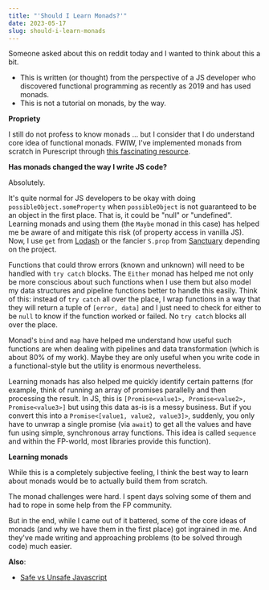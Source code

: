```yaml
---
title: "'Should I Learn Monads?'"
date: 2023-05-17
slug: should-i-learn-monads
---
```


Someone asked about this on reddit today and I wanted to think about this a bit.

- This is written (or thought) from the perspective of a JS developer who
  discovered functional programming as recently as 2019 and has used monads.
- This is not a tutorial on monads, by the way.

**Propriety**

I still do not profess to know monads ... but I consider that I do understand
core idea of functional monads. FWIW, I've implemented monads from scratch in
Purescript through [this fascinating resource][monad-challenges].

**Has monads changed the way I write JS code?**

Absolutely.

It's quite normal for JS developers to be okay with doing
`possibleObject.someProperty` when `possibleObject` is not guaranteed to be an
object in the first place. That is, it could be "null" or "undefined". Learning
monads and using them (the `Maybe` monad in this case) has helped me be aware of
and mitigate this risk (of property access in vanilla JS). Now, I use `get` from
[Lodash](https://lodash.com) or the fancier `S.prop` from
[Sanctuary](https://sanctuary.js.org/) depending on the project.

Functions that could throw errors (known and unknown) will need to be handled
with `try catch` blocks. The `Either` monad has helped me not only be more
conscious about such functions when I use them but also model my data structures
and pipeline functions better to handle this easily. Think of this: instead of
`try catch` all over the place, I wrap functions in a way that they will return
a tuple of `[error, data]` and I just need to check for either to be `null` to
know if the function worked or failed. No `try catch` blocks all over the place.

Monad's `bind` and `map` have helped me understand how useful such functions are
when dealing with pipelines and data transformation (which is about 80% of my
work). Maybe they are only useful when you write code in a functional-style but
the utility is enormous nevertheless.

Learning monads has also helped me quickly identify certain patterns (for
example, think of running an array of promises parallelly and then processing
the result. In JS, this is `[Promise<value1>, Promise<value2>, Promise<value3>]`
but using this data as-is is a messy business. But if you convert this into a
`Promise<[value1, value2, value3]>`, suddenly, you only have to unwrap a single
promise (via `await`) to get all the values and have fun using simple,
synchronous array functions. This idea is called `sequence` and within the
FP-world, most libraries provide this function).

**Learning monads**

While this is a completely subjective feeling, I think the best way to learn
about monads would be to actually build them from scratch.

The monad challenges were hard. I spent days solving some of them and had to
rope in some help from the FP community.

But in the end, while I came out of it battered, some of the core ideas of
monads (and why we have them in the first place) got ingrained in me. And
they've made writing and approaching problems (to be solved through code) much
easier.

**Also**:

- [Safe vs Unsafe Javascript](/safe-vs-unsafe-js)

[monad-challenges]: https://blog.curlyfri.es/monad-challenges-purescript/
